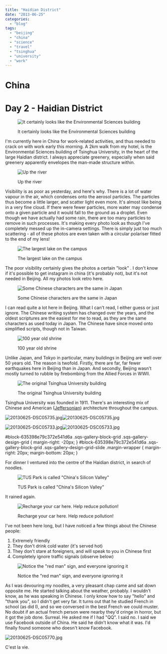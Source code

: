 ```yaml
---
title: "Haidian District"
date: "2013-06-25"
categories: 
  - "blog"
tags: 
  - "beijing"
  - "china"
  - "science"
  - "travel"
  - "tsinghua"
  - "university"
  - "work"
---
```


# China

# Day 2 - Haidian District

<figure>

![It certainly looks like the Environmental Sciences building](/assets/images/354b8-20130625-dsc05713.jpg)

<figcaption>



It certainly looks like the Environmental Sciences building





</figcaption>



</figure>

I'm currently here in China for work-related activities, and thus needed to crack on with work early this morning. A 2km walk from my hotel, is the Environmental Sciences building of Tsinghua University, in the heart of the large Haidian district. I always appreciate greenery, especially when said greenery apparently envelopes the man-made structure within.

<figure>

![Up the river](/assets/images/f691c-20130625-dsc05719.jpg)

<figcaption>



Up the river





</figcaption>



</figure>

Visibility is as poor as yesterday, and here's why. There is a lot of water vapour in the air, which condenses onto the aerosol particles. The particles thus become a little larger, and scatter light even more. It's almost like being in a very fine cloud. If there were fewer particles, more water may condense onto a given particle and it would fall to the ground as a droplet. Even though we have actually had some rain, there are too many particles to remove in such processes. It's making every photo look as though I've completely messed up the in-camera settings. There is simply just too much scattering - all of these photos are even taken with a circular polariser fitted to the end of my lens! 

<figure>

![The largest lake on the campus](/assets/images/de01a-20130625-dsc05723.jpg)

<figcaption>



The largest lake on the campus





</figcaption>



</figure>

The poor visibility certainly gives the photos a certain "look" . I don't know if it's possible to get instagram in china (it's probably not), but it's not needed in Beijing. All my photos look retro here.

<figure>

![Some Chinese characters are the same in Japan](/assets/images/b70bb-20130625-dsc05728.jpg)

<figcaption>



Some Chinese characters are the same in Japan





</figcaption>



</figure>

I can read quite a lot here in Beijing. What I can't read, I either guess or just ignore. The Chinese writing system has changed over the years, and the oldest scriptures are the easiest for me to read, as they are the same characters as used today in Japan. The Chinese have since moved onto simplified scripts, though not in Taiwan.

<figure>

![100 year old shrine](/assets/images/6734d-20130625-dsc05731.jpg)

<figcaption>



100 year old shrine





</figcaption>



</figure>

Unlike Japan, and Tokyo in particular, many buildings in Beijing are well over 50 years old. The reason is twofold. Firstly, there are far, far fewer earthquakes here in Beijing than in Japan. And secondly, Beijing wasn't mostly turned to rubble by firebombing from the Allied Forces in WWII.

<figure>

![The original Tsinghua University building](/assets/images/9940b-20130625-dsc05738.jpg)

<figcaption>



The original Tsinghua University building





</figcaption>



</figure>

Tsinghua University was founded in 1911. There's an interesting mix of Chinese and American ([Jeffersonian](http://en.wikipedia.org/wiki/Jeffersonian_architecture)) architecture throughout the campus. 

![20130625-DSC05735.jpg](/assets/images/3a8ff-20130625-dsc05735.jpg)![20130625-DSC05735.jpg](/assets/images/3a8ff-20130625-dsc05735.jpg)

![20130625-DSC05733.jpg](/assets/images/255a6-20130625-dsc05733.jpg)![20130625-DSC05733.jpg](/assets/images/255a6-20130625-dsc05733.jpg)

#block-635398e79c372e541d6a .sqs-gallery-block-grid .sqs-gallery-design-grid { margin-right: -20px; } #block-635398e79c372e541d6a .sqs-gallery-block-grid .sqs-gallery-design-grid-slide .margin-wrapper { margin-right: 20px; margin-bottom: 20px; }

For dinner I ventured into the centre of the Haidian district, in search of noodles.

<figure>

![TUS Park is called "China's Silicon Valley"](/assets/images/33cfa-20130625-dsc05760.jpg)

<figcaption>



TUS Park is called "China's Silicon Valley"





</figcaption>



</figure>

It rained again. 

<figure>

![Recharge your car here. Help reduce pollution!](/assets/images/ed81c-20130625-dsc05768.jpg)

<figcaption>



Recharge your car here. Help reduce pollution!





</figcaption>



</figure>

I've not been here long, but I have noticed a few things about the Chinese people:

1. Extremely friendly
2. They don't drink cold water (it's served hot) 
3. They don't stare at foreigners, and will speak to you in Chinese first
4. Completely ignore traffic signals (observe below)

<figure>

![Notice the "red man" sign, and everyone ignoring it](/assets/images/6646e-20130625-dsc05757.jpg)

<figcaption>



Notice the "red man" sign, and everyone ignoring it





</figcaption>



</figure>

As I was devouring my noodles, a very pleasant chap came and sat down opposite me. He started talking about the weather, probably. I wouldn't know, as he was speaking in Chinese. I only know how to say "hello" and "thank you", so I didn't get very far. It turns out that he studied French in school (as did I), and so we conversed in the best French we could muster. No doubt if an actual french person were nearby they'd cringe in horror, but it got the job done. Surreal. He asked me if I had "QQ". I said no. I said we use Facebook outside of China. He said he didn't know what it was. I'd finally found someone who doesn't know Facebook.

![20130625-DSC05770.jpg](/assets/images/453c6-20130625-dsc05770.jpg)

C'est la vie.
